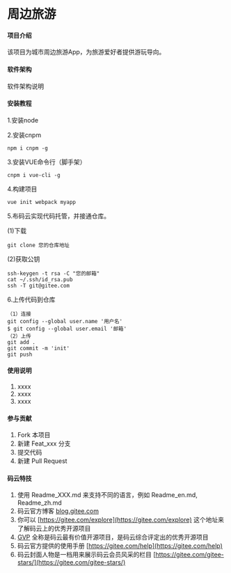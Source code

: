 # 周边旅游

#### 项目介绍

该项目为城市周边旅游App，为旅游爱好者提供游玩导向。

#### 软件架构

软件架构说明

#### 安装教程

1.安装node

2.安装cnpm		

```
npm i cnpm -g
```

3.安装VUE命令行（脚手架）

```
cnpm i vue-cli -g
```

4.构建项目

```
vue init webpack myapp
```

5.布码云实现代码托管，并接通仓库。

(1)下载

```
git clone 您的仓库地址
```

(2)获取公钥

```
ssh-keygen -t rsa -C "您的邮箱"  
cat ~/.ssh/id_rsa.pub
ssh -T git@gitee.com
```

6.上传代码到仓库

```
（1）连接
git config --global user.name '用户名'
$ git config --global user.email '邮箱'
（2）上传
git add .
git commit -m 'init'
git push
```



#### 使用说明

1. xxxx
2. xxxx
3. xxxx

#### 参与贡献

1. Fork 本项目
2. 新建 Feat_xxx 分支
3. 提交代码
4. 新建 Pull Request

#### 码云特技

1. 使用 Readme\_XXX.md 来支持不同的语言，例如 Readme\_en.md, Readme\_zh.md
2. 码云官方博客 [blog.gitee.com](https://blog.gitee.com)
3. 你可以 [https://gitee.com/explore](https://gitee.com/explore) 这个地址来了解码云上的优秀开源项目
4. [GVP](https://gitee.com/gvp) 全称是码云最有价值开源项目，是码云综合评定出的优秀开源项目
5. 码云官方提供的使用手册 [https://gitee.com/help](https://gitee.com/help)
6. 码云封面人物是一档用来展示码云会员风采的栏目 [https://gitee.com/gitee-stars/](https://gitee.com/gitee-stars/)